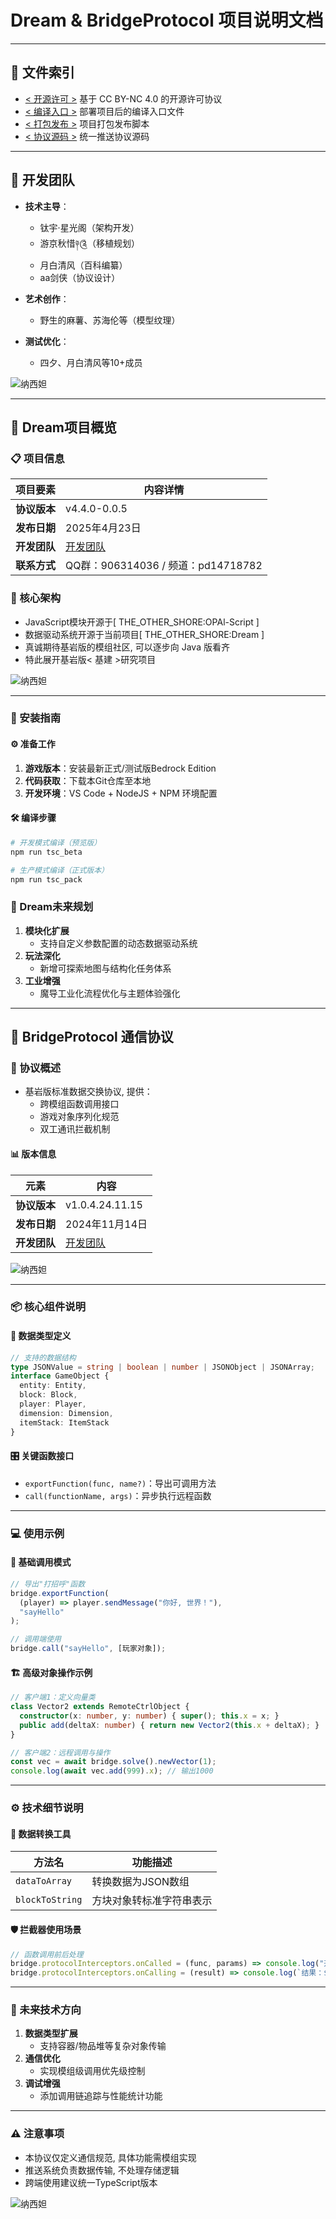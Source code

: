 # Dream & BridgeProtocol 项目说明文档

---

## 📌 文件索引

- [< 开源许可 >](./LICENSE) 基于 CC BY-NC 4.0 的开源许可协议
- [< 编译入口 >](./THE_OTHER_SHORE.ts) 部署项目后的编译入口文件
- [< 打包发布 >](./scripts/package.js) 项目打包发布脚本
- [< 协议源码 >](./system/BridgeProtocol.ts) 统一推送协议源码

---

## 👥 开发团队

- **技术主导**：
  - 钛宇·星光阁（架构开发）
  - 游京秋惜༈༊（移植规划）
  - 月白清风（百科编纂）
  - aa剑侠（协议设计）

- **艺术创作**：
  - 野生的麻薯、苏海伦等（模型纹理）

- **测试优化**：
  - 四夕、月白清风等10+成员

![纳西妲](image/纳西妲_夜空.jpg)

---

## 🏰 Dream项目概览

### 📋 项目信息

| 项目要素       | 内容详情                  |
|----------------|--------------------------|
| **协议版本**   | v4.4.0-0.0.5            |
| **发布日期**   | 2025年4月23日          |
| **开发团队**   | [开发团队](./开发团队.md)       |
| **联系方式**   | QQ群：906314036 / 频道：pd14718782 |

### 🧱 核心架构

- JavaScript模块开源于[ THE_OTHER_SHORE:OPAl-Script ]
- 数据驱动系统开源于当前项目[ THE_OTHER_SHORE:Dream ]
- 真诚期待基岩版的模组社区, 可以逐步向 Java 版看齐
- 特此展开基岩版< 基建 >研究项目

![纳西妲](image/纳西妲_思考.jpg)

---

### 🔧 安装指南

#### ⚙️ 准备工作

1. **游戏版本**：安装最新正式/测试版Bedrock Edition
2. **代码获取**：下载本Git仓库至本地
3. **开发环境**：VS Code + NodeJS + NPM 环境配置

#### 🛠️ 编译步骤

```bash
# 开发模式编译（预览版）
npm run tsc_beta

# 生产模式编译（正式版本）
npm run tsc_pack
```

### 🚩 Dream未来规划

1. **模块化扩展**
   - 支持自定义参数配置的动态数据驱动系统
2. **玩法深化**
   - 新增可探索地图与结构化任务体系
3. **工业增强**
   - 魔导工业化流程优化与主题体验强化

---

## 📡 BridgeProtocol 通信协议

### 🔬 协议概述

- 基岩版标准数据交换协议, 提供：
  - 跨模组函数调用接口
  - 游戏对象序列化规范
  - 双工通讯拦截机制

#### 📊 版本信息

| 元素         | 内容          |
|--------------|---------------|
| **协议版本**   | v1.0.4.24.11.15 |
| **发布日期**   | 2024年11月14日 |
| **开发团队**   | [开发团队](./开发团队.md) |

![纳西妲](image/纳西妲_招手.jpg)

---

### 📦 核心组件说明

#### 🧮 数据类型定义

```typescript
// 支持的数据结构
type JSONValue = string | boolean | number | JSONObject | JSONArray;
interface GameObject {
  entity: Entity,
  block: Block,
  player: Player,
  dimension: Dimension,
  itemStack: ItemStack
}
```

#### 🎛️ 关键函数接口

- `exportFunction(func, name?)`：导出可调用方法
- `call(functionName, args)`：异步执行远程函数

---

### 💻 使用示例

#### 🧩 基础调用模式

```typescript
// 导出"打招呼"函数
bridge.exportFunction(
  (player) => player.sendMessage("你好, 世界！"),
  "sayHello"
);

// 调用端使用
bridge.call("sayHello", [玩家对象]);
```

#### 🏗️ 高级对象操作示例

```typescript
// 客户端1：定义向量类
class Vector2 extends RemoteCtrlObject {
  constructor(x: number, y: number) { super(); this.x = x; }
  public add(deltaX: number) { return new Vector2(this.x + deltaX); }
}

// 客户端2：远程调用与操作
const vec = await bridge.solve().newVector(1);
console.log(await vec.add(999).x); // 输出1000
```

---

### ⚙️ 技术细节说明

#### 🔄 数据转换工具

| 方法名               | 功能描述                     |
|----------------------|----------------------------|
| `dataToArray`        | 转换数据为JSON数组         |
| `blockToString`      | 方块对象转标准字符串表示   |

#### 🛡️ 拦截器使用场景

```typescript
// 函数调用前后处理
bridge.protocolInterceptors.onCalled = (func, params) => console.log("开始执行");
bridge.protocolInterceptors.onCalling = (result) => console.log(`结果：${result}`);
```

---

### 🌠 未来技术方向

1. **数据类型扩展**
   - 支持容器/物品堆等复杂对象传输
2. **通信优化**
   - 实现模组级调用优先级控制
3. **调试增强**
   - 添加调用链追踪与性能统计功能

---

### ⚠️ 注意事项

- 本协议仅定义通信规范, 具体功能需模组实现
- 推送系统负责数据传输, 不处理存储逻辑
- 跨端使用建议统一TypeScript版本

![纳西妲](image/纳西妲_跳跃.gif)
